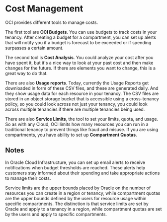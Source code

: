 # Cost Management

OCI provides different tools to manage costs.

The first tool are **OCI Budgets**. You can use budgets to track costs in your tenancy. After creating a budget for a compartment, you can set up alerts that will notify you if a budget is forecast to be exceeded or if spending surpasses a certain amount. 

The second tool is **Cost Analysis**. You could analyze your cost after you have spent it, but it's a nice way to look at your past cost and then make changes for the future. If there are elements you want to change, this is a great way to do that.

There are also **Usage reports**. Today, currently the Usage Reports get downloaded in form of these CSV files, and these are generated daily. And they show usage data for each resource in your tenancy. The CSV files are stored in an object storage bucket that is accessible using a cross-tenancy policy, so you could look across not just your tenancy, you could look across multiple tenancies if there are multiple tenancies being used.

There are also **Service Limits**, the tool to set your limits, quota, and usage. So as with any Cloud, OCI limits how many resources you can run in a traditional tenancy to prevent things like fraud and misuse. If you are using compartments, you have ability to set up **Compartment Quotas**.  

## Notes

In Oracle Cloud Infrastructure, you can set up email alerts to receive notifications when budget thresholds are reached. These alerts help customers stay informed about their spending and take appropriate actions to manage their costs.

Service limits are the upper bounds placed by Oracle on the number of resources you can create in a region or tenancy, while compartment quotas are the upper bounds defined by the users for resource usage within specific compartments. The distinction is that service limits are set by Oracle and apply to a tenancy in a region, while compartment quotas are set by the users and apply to specific compartments.

